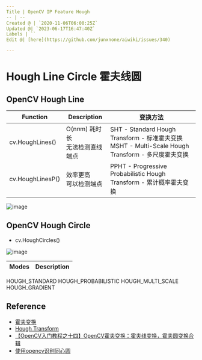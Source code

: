 ```yaml
---
Title | OpenCV IP Feature Hough
-- | --
Created @ | `2020-11-06T06:00:25Z`
Updated @| `2023-06-17T16:47:40Z`
Labels | ``
Edit @| [here](https://github.com/junxnone/aiwiki/issues/340)

---
```

# Hough  Line Circle 霍夫线圆




## OpenCV Hough Line

Function |  Description | 变换方法
-- | -- | -- 
cv.HoughLines() | O(n*n*m) 耗时长<br>无法检测直线端点 | SHT - Standard Hough Transform - 标准霍夫变换<br>MSHT - Multi-Scale Hough Transform - 多尺度霍夫变换
cv.HoughLinesP() | 效率更高 <br>可以检测端点 | PPHT - Progressive Probabilistic Hough Transform - 累计概率霍夫变换 


![image](https://user-images.githubusercontent.com/2216970/98335293-a8166300-203f-11eb-9d14-b65449474d47.png)


## OpenCV Hough Circle

- cv.HoughCircles() 

![image](https://user-images.githubusercontent.com/2216970/98337072-0133c600-2043-11eb-8d92-c41b1ee24381.png)


Modes | Description
-- | --
HOUGH_STANDARD 
HOUGH_PROBABILISTIC 
HOUGH_MULTI_SCALE
HOUGH_GRADIENT 

## Reference
- [霍夫变换](https://www.cnblogs.com/php-rearch/p/6760683.html)
- [Hough Transform](http://homepages.inf.ed.ac.uk/rbf/HIPR2/hough.htm)
- [【OpenCV入门教程之十四】OpenCV霍夫变换：霍夫线变换，霍夫圆变换合辑](https://blog.csdn.net/poem_qianmo/article/details/26977557/)
- [使用opencv识别同心圆](https://blog.csdn.net/u011853479/article/details/50405793)

